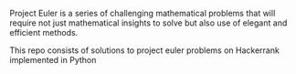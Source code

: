 Project Euler is a series of challenging mathematical problems that will require not just mathematical insights to solve but also use of elegant and efficient methods.

This repo consists of solutions to project euler problems on Hackerrank implemented in Python
